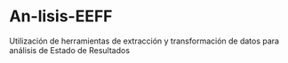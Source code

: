 # An-lisis-EEFF
Utilización de herramientas de extracción y transformación de datos para análisis de Estado de Resultados

